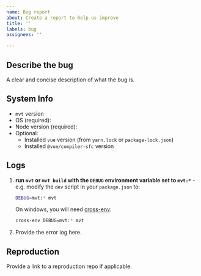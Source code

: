 ```yaml
---
name: Bug report
about: Create a report to help us improve
title: ''
labels: bug
assignees: ''

---
```


## Describe the bug

A clear and concise description of what the bug is.

## System Info

- `mvt` version
- OS (required):
- Node version (required):
- Optional:
  - Installed `vue` version (from `yarn.lock` or `package-lock.json`)
  - Installed `@vue/compiler-sfc` version

## Logs

1.  **run `mvt` or `mvt build` with the `DEBUG` environment variable set to `mvt:*`** - e.g. modify the `dev` script in your `package.json` to:

    ``` bash
    DEBUG=mvt:* mvt
    ```

    On windows, you will need [cross-env](https://www.npmjs.com/package/cross-env):

    ``` bash
    cross-env DEBUG=mvt:* mvt
    ```

2. Provide the error log here.

## Reproduction

Provide a link to a reproduction repo if applicable.